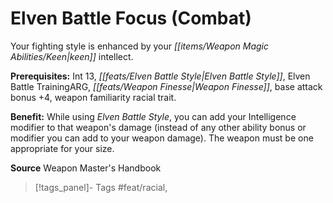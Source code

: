﻿---
cssclass: [feats]

---
# Elven Battle Focus (Combat)

Your fighting style is enhanced by your _[[items/Weapon Magic Abilities/Keen|keen]]_ intellect.

**Prerequisites:** Int 13, _[[feats/Elven Battle Style|Elven Battle Style]]_, Elven Battle TrainingARG, _[[feats/Weapon Finesse|Weapon Finesse]]_, base attack bonus +4, weapon familiarity racial trait.

**Benefit:** While using _Elven Battle Style_, you can add your Intelligence modifier to that weapon's damage (instead of any other ability bonus or modifier you can add to your weapon damage). The weapon must be one appropriate for your size.

**Source** Weapon Master's Handbook
>[!tags_panel]- Tags
> #feat/racial, 
